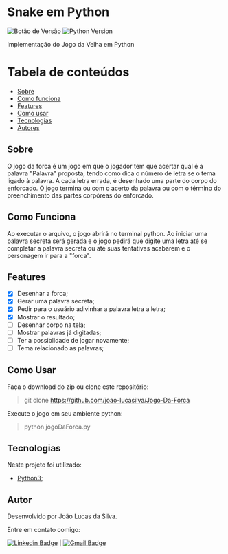 # Snake em Python

![Botão de Versão](https://img.shields.io/badge/Version-1.0-blue)   ![Python Version](https://img.shields.io/badge/Python-3.9-blue)  

Implementação do Jogo da Velha em Python

Tabela de conteúdos
=================
   * [Sobre](#sobre)
   * [Como funciona](#como-funciona)
   * [Features](#features)
   * [Como usar](#como-usar)
   * [Tecnologias](#tecnologias)
   * [Autores](#autores)
 
## Sobre

O jogo da forca é um jogo em que o jogador tem que acertar qual é a palavra  "Palavra" proposta, tendo como dica o número de letra se o tema ligado à palavra. A cada letra errada, é desenhado uma parte do corpo do enforcado. O jogo termina ou com o acerto da palavra ou com o término do preenchimento das partes corpóreas do enforcado.
## Como Funciona
Ao executar o arquivo, o jogo abrirá no terminal python.
Ao iniciar uma palavra secreta será gerada e o jogo pedirá que digite uma letra até se completar a palavra secreta ou até suas tentativas acabarem e o personagem ir para a "forca".
## Features
- [X] Desenhar a forca;
- [X] Gerar uma palavra secreta;
- [X] Pedir para o usuário adivinhar a palavra letra a letra;
- [X] Mostrar o resultado;
- [ ] Desenhar corpo na tela;
- [ ] Mostrar palavras já digitadas;
- [ ] Ter a possiblidade de jogar novamente;
- [ ] Tema relacionado as palavras;

## Como Usar
Faça o download do zip ou clone este repositório:
> git clone https://github.com/joao-lucasilva/Jogo-Da-Forca

Execute o jogo em seu ambiente python:
>python jogoDaForca.py
## Tecnologias
Neste projeto foi utilizado:
- [Python3](https://docs.python.org/3/);	

## Autor
Desenvolvido por João Lucas da Silva.

Entre em contato comigo:

[![Linkedin Badge](https://img.shields.io/badge/-JoaoLucas-blue?style=flat-square&logo=Linkedin&logoColor=white&link=https://www.linkedin.com/in/joaolucassilva-812819165/)](https://www.linkedin.com/in/joaolucassilva-812819165/) | [![Gmail Badge](https://img.shields.io/badge/-joao.lsilva1198@gmail.com-c14438?style=flat-square&logo=Gmail&logoColor=white&link=mailto:joao.lsilva1198@gmail.com)](mailto:joao.lsilva1198@gmail.com)
